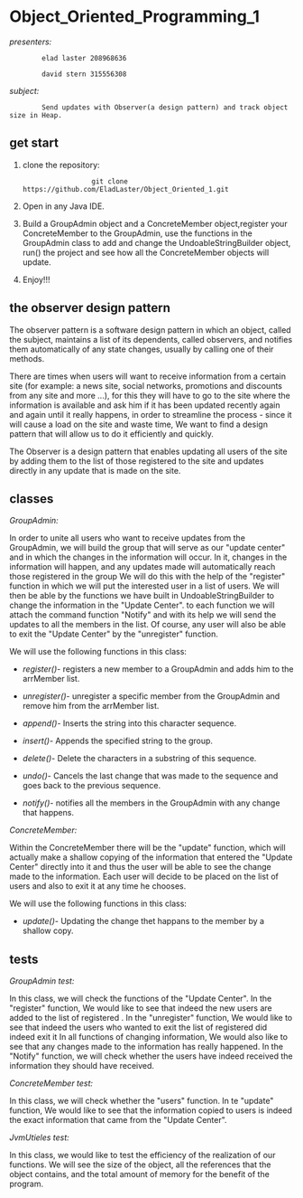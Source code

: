 # Object_Oriented_Programming_1

*presenters:*

            elad laster 208968636

            david stern 315556308
            
*subject:*
          
            Send updates with Observer(a design pattern) and track object size in Heap.
            
## get start 
1) clone the repository:

                        git clone https://github.com/EladLaster/Object_Oriented_1.git   
                                               
2) Open in any Java IDE.
 
3) Build a GroupAdmin object and a ConcreteMember object,register your ConcreteMember to the GroupAdmin, use the functions in the GroupAdmin class to add and change the UndoableStringBuilder object, run() the project and see how all the ConcreteMember objects will update.

4) Enjoy!!!


## the observer design pattern

The observer pattern is a software design pattern in which an object, called the subject, maintains a list of its dependents, called observers, and notifies them automatically of any state changes, usually by calling one of their methods.

There are times when users will want to receive information from a certain site (for example: a news site, social networks, promotions and discounts from any site and more ...), for this they will have to go to the site where the information is available and ask him if it has been updated recently again and again until it really happens, in order to streamline the process - since it will cause a load on the site and waste time, We want to find a design pattern that will allow us to do it efficiently and quickly.

The Observer is a design pattern that enables updating all users of the site by adding them to the list of those registered to the site and updates directly in any update that is made on the site.


## classes

*GroupAdmin:*

In order to unite all users who want to receive updates from the GroupAdmin, we will build the group that will serve as our "update center" and in which the changes in the information will occur.
In it, changes in the information will happen, and any updates made will automatically reach those registered in the group
We will do this with the help of the "register" function in which we will put the interested user in a list of users. We will then be able by the functions we have built in UndoableStringBuilder to change the information in the "Update Center".
to each function we will attach the command function "Notify" and with its help we will send the updates to all the members in the list.
Of course, any user will also be able to exit the "Update Center" by the "unregister" function.

We will use the following functions in this class:

- _register()_- registers a new member to a GroupAdmin and adds him to the arrMember list.

- _unregister()_- unregister a specific member from the GroupAdmin and remove him from the arrMember list.

- _append()_- Inserts the string into this character sequence.

- _insert()_- Appends the specified string to the group.

- _delete()_- Delete the characters in a substring of this sequence.

- _undo()_- Cancels the last change that was made to the sequence and goes back to the previous sequence.

- _notify()_- notifies all the members in the GroupAdmin with any change that happens.

*ConcreteMember:*

Within the ConcreteMember there will be the "update" function, which will actually make a shallow copying of the information that entered the "Update Center" directly into it and thus the user will be able to see the change made to the information. Each user will decide to be placed on the list of users and also to exit it at any time he chooses.

We will use the following functions in this class:

- _update()_-  Updating the change thet happans to the member by a shallow copy.


## tests

*GroupAdmin test:*

In this class, we will check the functions of the "Update Center".
In the "register" function, We would like to see that indeed the new users are added to the list of registered . 
In the "unregister" function,  We would like to see that indeed the users who wanted to exit the list of registered did indeed exit it
In all functions of changing information, We would also like to see that any changes made to the information has really happened.
In the "Notify" function, we will check whether the users have indeed received the information they should have received.

*ConcreteMember test:*

In this class, we will check whether the "users" function.
In te "update" function, We would like to see that the information copied to users is indeed the exact information that came from the "Update Center".

*JvmUtieles test:*

In this class, we would like to test the efficiency of the realization of our functions. We will see the size of the object, all the references that the object contains, and the total amount of memory for the benefit of the program.
